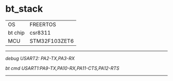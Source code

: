 # bt_stack
|         |               |
| ------- | ------------- |
| OS      | FREERTOS      |
| bt chip | csr8311       |
| MCU     | STM32F103ZET6 |

------

*debug USART2: PA2-TX,PA3-RX*

*bt cmd USART1:PA9-TX,PA10-RX,PA11-CTS,PA12-RTS*

------

